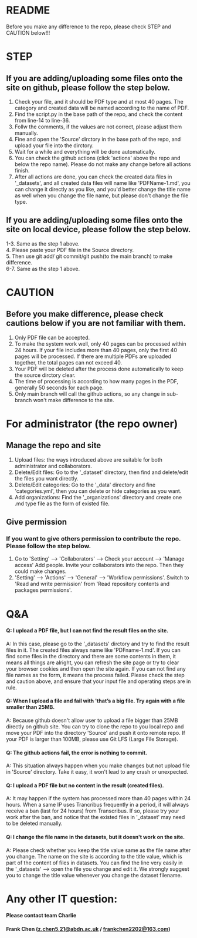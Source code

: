 # README

Before you make any difference to the repo, please check STEP and CAUTION below!!!
 
# STEP

## If you are adding/uploading some files onto the site on github, please follow the step below.  
1. Check your file, and it should be PDF type and at most 40 pages. The category and created data will be named according to the name of PDF.  
2. Find the script.py in the base path of the repo, and check the content from line-14 to line-36.  
3. Follw the comments, if the values are not correct, please adjust them manually.  
4. Fine and open the 'Source' dirctory in the  base path of the repo, and upload your file into the dirctory.  
5. Wait for a while and everything will be done automatically.  
6. You can check the github actions (click 'actions' above the repo and below the repo name). Please do not make any change before all actions finish.  
7. After all actions are done, you can check the created data files in '_datasets', and all created data files will name like 'PDFName-1.md', you can change it directly as you like, and you'd better change the title name as well when you change the file name, but please don't change the file type.  

## If you are adding/uploading some files onto the site on local device, please follow the step below. 
1-3. Same as the step 1 above.  
4. Please paste your PDF file in the Source directory.  
5. Then use git add/ git commit/git push(to the main branch) to make difference.  
6-7. Same as the step 1 above. 

# CAUTION
## Before you make difference, please check cautions below if you are not familiar with them.
1. Only PDF file can be accepted.  
2. To make the system work well, only 40 pages can be processed within 24 hours. If your file includes more than 40 pages, only the first 40 pages will be processed. If there are multiple PDFs are uploaded together, the total pages can not exceed 40.   
3. Your PDF will be deleted after the process done automatically to keep the source dirctory clear.  
4. The time of processing is according to how many pages in the PDF, generally 50 seconds for each page.  
5. Only main branch will call the github actions, so any change in sub-branch won't make difference to the site.  

# For administrator (the repo owner)
## Manage the repo and site
1. Upload files: the ways introduced above are suitable for both administrator and collaborators.  
2. Delete/Edit files: Go to the '_dataset' directory, then find and delete/edit the files you want directly.  
3. Delete/Edit categories: Go to the '_data' directory and fine 'categories.yml', then you can delete or hide categories as you want.  
4. Add organizations: Find the '_organizations' directory and create one .md type file as the form of existed file.  
## Give permission
### If you want to give others permission to contribute the repo. Please follow the step below.
1. Go to 'Setting' --> 'Collaborators' --> Check your account --> 'Manage access' Add people. Invite your collaborators into the repo. Then they could make changes.  
2. 'Setting' --> 'Actions' --> 'General' --> 'Workflow permissions'. Switch to 'Read and write permission' from 'Read repository contents and packages permissions'.

# Q&A
#### Q: I upload a PDF file, but I can not find the result files on the site.
A: In this case, please go to the '_datasets' dirctory and try to find the result files in it. The created files always name like 'PDFname-1.md'. If you can find some files in the directory and there are some contents in them, it means all things are alright, you can refresh the site page or try to clear your browser cookies and then open the site again. If you can not find any file names as the form, it means the process failed. Please check the step and caution above, and ensure that your input file and operating steps are in rule.
#### Q: When I upload a file and fail with 'that’s a big file. Try again with a file smaller than 25MB.  
A: Because github doesn't allow user to upload a file bigger than 25MB directly on github site. You can try to clone the repo to you local repo and move your PDF into the directory 'Source' and push it onto remote repo. If your PDF is larger than 100MB, please use Git LFS (Large File Storage).
#### Q: The github actions fail, the error is nothing to commit.
A: This situation always happen when you make changes but not upload file in 'Source' directory. Take it easy, it won't lead to any crash or unexpected.
#### Q: I upload a PDF file but no content in the result (created files).
A: It may happen if the system has processed more than 40 pages within 24 hours. When a same IP uses Trancribus frequently in a period, it will always receive a ban (last for 24 hours) from Transcribus. If so, please try your work after the ban, and notice that the existed files in '_dataset' may need to be deleted manually.
#### Q: I change the file name in the datasets, but it doesn't work on the site.
A: Please check whether you keep the title value same as the file name after you change. The name on the site is according to the title value, which is part of the content of files in datasets. You can find the line very easily in the '_datasets' --> open the file you change and edit it. We strongly suggest you to change the title value whenever you change the dataset filename.
# Any other IT question:
#### Please contact team Charlie
#### Frank Chen (z.chen5.21@abdn.ac.uk / frankchen2202@163.com)
